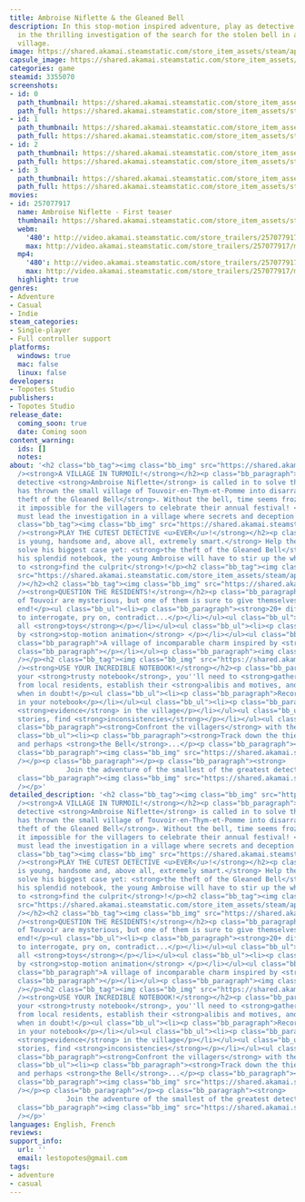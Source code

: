 ```yaml
---
title: Ambroise Niflette & the Gleaned Bell
description: In this stop-motion inspired adventure, play as detective Ambroise Niflette
  in the thrilling investigation of the search for the stolen bell in a mysterious
  village.
image: https://shared.akamai.steamstatic.com/store_item_assets/steam/apps/3355070/header.jpg?t=1732983096
capsule_image: https://shared.akamai.steamstatic.com/store_item_assets/steam/apps/3355070/da29b6e02e1bc4a9dd821b9d2ff00d5fc14df9b7/capsule_231x87.jpg?t=1732983096
categories: game
steamid: 3355070
screenshots:
- id: 0
  path_thumbnail: https://shared.akamai.steamstatic.com/store_item_assets/steam/apps/3355070/ss_f4c301d5a4882575a11b64ddc0d4c76911dcfe9b.600x338.jpg?t=1732983096
  path_full: https://shared.akamai.steamstatic.com/store_item_assets/steam/apps/3355070/ss_f4c301d5a4882575a11b64ddc0d4c76911dcfe9b.1920x1080.jpg?t=1732983096
- id: 1
  path_thumbnail: https://shared.akamai.steamstatic.com/store_item_assets/steam/apps/3355070/ss_462c845d89bb4df7d1925f231d39180c99176b39.600x338.jpg?t=1732983096
  path_full: https://shared.akamai.steamstatic.com/store_item_assets/steam/apps/3355070/ss_462c845d89bb4df7d1925f231d39180c99176b39.1920x1080.jpg?t=1732983096
- id: 2
  path_thumbnail: https://shared.akamai.steamstatic.com/store_item_assets/steam/apps/3355070/ss_195fd2a167801e1f3a6d137780a63b5b88dc5eb3.600x338.jpg?t=1732983096
  path_full: https://shared.akamai.steamstatic.com/store_item_assets/steam/apps/3355070/ss_195fd2a167801e1f3a6d137780a63b5b88dc5eb3.1920x1080.jpg?t=1732983096
- id: 3
  path_thumbnail: https://shared.akamai.steamstatic.com/store_item_assets/steam/apps/3355070/ss_36e60ab5803a35c61ed3fd307cb9ccd72f5bcc5e.600x338.jpg?t=1732983096
  path_full: https://shared.akamai.steamstatic.com/store_item_assets/steam/apps/3355070/ss_36e60ab5803a35c61ed3fd307cb9ccd72f5bcc5e.1920x1080.jpg?t=1732983096
movies:
- id: 257077917
  name: Ambroise Niflette - First teaser
  thumbnail: https://shared.akamai.steamstatic.com/store_item_assets/steam/apps/257077917/cf8af1fc199ac76574576817f11c2f6fc672534b/movie_600x337.jpg?t=1732983090
  webm:
    '480': http://video.akamai.steamstatic.com/store_trailers/257077917/movie480_vp9.webm?t=1732983090
    max: http://video.akamai.steamstatic.com/store_trailers/257077917/movie_max_vp9.webm?t=1732983090
  mp4:
    '480': http://video.akamai.steamstatic.com/store_trailers/257077917/movie480.mp4?t=1732983090
    max: http://video.akamai.steamstatic.com/store_trailers/257077917/movie_max.mp4?t=1732983090
  highlight: true
genres:
- Adventure
- Casual
- Indie
steam_categories:
- Single-player
- Full controller support
platforms:
  windows: true
  mac: false
  linux: false
developers:
- Topotes Studio
publishers:
- Topotes Studio
release_date:
  coming_soon: true
  date: Coming soon
content_warning:
  ids: []
  notes:
about: '<h2 class="bb_tag"><img class="bb_img" src="https://shared.akamai.steamstatic.com/store_item_assets/steam/apps/3355070/extras/title.png?t=1732983096"
  /><strong>A VILLAGE IN TURMOIL!</strong></h2><p class="bb_paragraph">Renowned young
  detective <strong>Ambroise Niflette</strong> is called in to solve the mystery that
  has thrown the small village of Touvoir-en-Thym-et-Pomme into disarray: <strong>the
  theft of the Gleaned Bell</strong>. Without the bell, time seems frozen, making
  it impossible for the villagers to celebrate their annual festival! <strong>Niflette
  must lead the investigation in a village where secrets and deception reign supreme...</strong></p><h2
  class="bb_tag"><img class="bb_img" src="https://shared.akamai.steamstatic.com/store_item_assets/steam/apps/3355070/extras/nifletteEN.png?t=1732983096"
  /><strong>PLAY THE CUTEST DETECTIVE <u>EVER</u>!</strong></h2><p class="bb_paragraph"><strong>Ambroise
  is young, handsome and, above all, extremely smart.</strong> Help the little detective
  solve his biggest case yet: <strong>the theft of the Gleaned Bell</strong>! With
  his splendid notebook, the young Ambroise will have to stir up the whole village
  to <strong>find the culprit</strong>!</p><h2 class="bb_tag"><img class="bb_img"
  src="https://shared.akamai.steamstatic.com/store_item_assets/steam/apps/3355070/extras/niflette.gif?t=1732983096"
  /></h2><h2 class="bb_tag"><img class="bb_img" src="https://shared.akamai.steamstatic.com/store_item_assets/steam/apps/3355070/extras/inhabitants.png?t=1732983096"
  /><strong>QUESTION THE RESIDENTS!</strong></h2><p class="bb_paragraph">The inhabitants
  of Touvoir are mysterious, but one of them is sure to give themselves away in the
  end!</p><ul class="bb_ul"><li><p class="bb_paragraph"><strong>20+ different characters</strong>
  to interrogate, pry on, contradict...</p></li></ul><ul class="bb_ul"><li><p class="bb_paragraph">They''re
  all <strong>toys</strong></p></li></ul><ul class="bb_ul"><li><p class="bb_paragraph">Inspired
  by <strong>stop-motion animation</strong> </p></li></ul><ul class="bb_ul"><li><p
  class="bb_paragraph">A village of incomparable charm inspired by <strong>miniatures</strong>!</p><p
  class="bb_paragraph"></p></li></ul><p class="bb_paragraph"><img class="bb_img" src="https://shared.akamai.steamstatic.com/store_item_assets/steam/apps/3355070/extras/talk.gif?t=1732983096"
  /></p><h2 class="bb_tag"><img class="bb_img" src="https://shared.akamai.steamstatic.com/store_item_assets/steam/apps/3355070/extras/notebook.png?t=1732983096"
  /><strong>USE YOUR INCREDIBLE NOTEBOOK!</strong></h2><p class="bb_paragraph">With
  your <strong>trusty notebook</strong>, you''ll need to <strong>gather testimonies</strong>
  from local residents, establish their <strong>alibis and motives, and confront them</strong>
  when in doubt!</p><ul class="bb_ul"><li><p class="bb_paragraph">Record all <strong>testimonies</strong>
  in your notebook</p></li></ul><ul class="bb_ul"><li><p class="bb_paragraph">Gather
  <strong>evidence</strong> in the village</p></li></ul><ul class="bb_ul"><li><p class="bb_paragraph"><strong>Cross-examine</strong>
  stories, find <strong>inconsistencies</strong></p></li></ul><ul class="bb_ul"><li><p
  class="bb_paragraph"><strong>Confront the villagers</strong> with their own lies!</p></li></ul><ul
  class="bb_ul"><li><p class="bb_paragraph"><strong>Track down the thief</strong>,
  and perhaps <strong>the Bell</strong>...</p><p class="bb_paragraph"></p></li></ul><p
  class="bb_paragraph"><img class="bb_img" src="https://shared.akamai.steamstatic.com/store_item_assets/steam/apps/3355070/extras/present.gif?t=1732983096"
  /></p><p class="bb_paragraph"></p><p class="bb_paragraph"><strong>             
              Join the adventure of the smallest of the greatest detectives !</strong></p><p
  class="bb_paragraph"><img class="bb_img" src="https://shared.akamai.steamstatic.com/store_item_assets/steam/apps/3355070/extras/trip.gif?t=1732983096"
  /></p>'
detailed_description: '<h2 class="bb_tag"><img class="bb_img" src="https://shared.akamai.steamstatic.com/store_item_assets/steam/apps/3355070/extras/title.png?t=1732983096"
  /><strong>A VILLAGE IN TURMOIL!</strong></h2><p class="bb_paragraph">Renowned young
  detective <strong>Ambroise Niflette</strong> is called in to solve the mystery that
  has thrown the small village of Touvoir-en-Thym-et-Pomme into disarray: <strong>the
  theft of the Gleaned Bell</strong>. Without the bell, time seems frozen, making
  it impossible for the villagers to celebrate their annual festival! <strong>Niflette
  must lead the investigation in a village where secrets and deception reign supreme...</strong></p><h2
  class="bb_tag"><img class="bb_img" src="https://shared.akamai.steamstatic.com/store_item_assets/steam/apps/3355070/extras/nifletteEN.png?t=1732983096"
  /><strong>PLAY THE CUTEST DETECTIVE <u>EVER</u>!</strong></h2><p class="bb_paragraph"><strong>Ambroise
  is young, handsome and, above all, extremely smart.</strong> Help the little detective
  solve his biggest case yet: <strong>the theft of the Gleaned Bell</strong>! With
  his splendid notebook, the young Ambroise will have to stir up the whole village
  to <strong>find the culprit</strong>!</p><h2 class="bb_tag"><img class="bb_img"
  src="https://shared.akamai.steamstatic.com/store_item_assets/steam/apps/3355070/extras/niflette.gif?t=1732983096"
  /></h2><h2 class="bb_tag"><img class="bb_img" src="https://shared.akamai.steamstatic.com/store_item_assets/steam/apps/3355070/extras/inhabitants.png?t=1732983096"
  /><strong>QUESTION THE RESIDENTS!</strong></h2><p class="bb_paragraph">The inhabitants
  of Touvoir are mysterious, but one of them is sure to give themselves away in the
  end!</p><ul class="bb_ul"><li><p class="bb_paragraph"><strong>20+ different characters</strong>
  to interrogate, pry on, contradict...</p></li></ul><ul class="bb_ul"><li><p class="bb_paragraph">They''re
  all <strong>toys</strong></p></li></ul><ul class="bb_ul"><li><p class="bb_paragraph">Inspired
  by <strong>stop-motion animation</strong> </p></li></ul><ul class="bb_ul"><li><p
  class="bb_paragraph">A village of incomparable charm inspired by <strong>miniatures</strong>!</p><p
  class="bb_paragraph"></p></li></ul><p class="bb_paragraph"><img class="bb_img" src="https://shared.akamai.steamstatic.com/store_item_assets/steam/apps/3355070/extras/talk.gif?t=1732983096"
  /></p><h2 class="bb_tag"><img class="bb_img" src="https://shared.akamai.steamstatic.com/store_item_assets/steam/apps/3355070/extras/notebook.png?t=1732983096"
  /><strong>USE YOUR INCREDIBLE NOTEBOOK!</strong></h2><p class="bb_paragraph">With
  your <strong>trusty notebook</strong>, you''ll need to <strong>gather testimonies</strong>
  from local residents, establish their <strong>alibis and motives, and confront them</strong>
  when in doubt!</p><ul class="bb_ul"><li><p class="bb_paragraph">Record all <strong>testimonies</strong>
  in your notebook</p></li></ul><ul class="bb_ul"><li><p class="bb_paragraph">Gather
  <strong>evidence</strong> in the village</p></li></ul><ul class="bb_ul"><li><p class="bb_paragraph"><strong>Cross-examine</strong>
  stories, find <strong>inconsistencies</strong></p></li></ul><ul class="bb_ul"><li><p
  class="bb_paragraph"><strong>Confront the villagers</strong> with their own lies!</p></li></ul><ul
  class="bb_ul"><li><p class="bb_paragraph"><strong>Track down the thief</strong>,
  and perhaps <strong>the Bell</strong>...</p><p class="bb_paragraph"></p></li></ul><p
  class="bb_paragraph"><img class="bb_img" src="https://shared.akamai.steamstatic.com/store_item_assets/steam/apps/3355070/extras/present.gif?t=1732983096"
  /></p><p class="bb_paragraph"></p><p class="bb_paragraph"><strong>             
              Join the adventure of the smallest of the greatest detectives !</strong></p><p
  class="bb_paragraph"><img class="bb_img" src="https://shared.akamai.steamstatic.com/store_item_assets/steam/apps/3355070/extras/trip.gif?t=1732983096"
  /></p>'
languages: English, French
reviews:
support_info:
  url: ''
  email: lestopotes@gmail.com
tags:
- adventure
- casual
---
```


